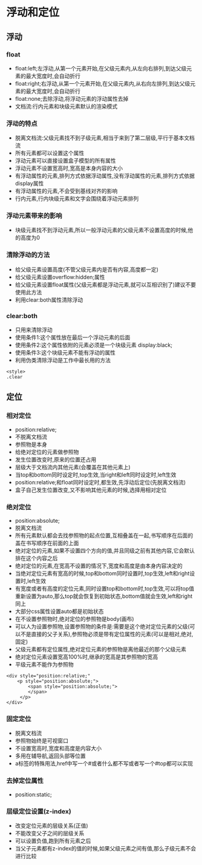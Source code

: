 # 浮动和定位

## 浮动

### float

* float:left;左浮动,从第一个元素开始,在父级元素内,从左向右排列,到达父级元素的最大宽度时,会自动折行
* float:right;右浮动,从第一个元素开始,在父级元素内,从右向左排列,到达父级元素的最大宽度时,会自动折行
* float:none;去除浮动,将浮动元素的浮动属性去掉
* 文档流:行内元素和块级元素默认的渲染模式

### 浮动的特点

* 脱离文档流:父级元素找不到子级元素,相当于来到了第二层级,平行于基本文档流
* 所有元素都可以设置这个属性
* 浮动元素可以直接设置盒子模型的所有属性
* 浮动元素不设置宽高时,宽高是本身内容的大小
* 有浮动属性的元素,排列方式依据浮动属性,没有浮动属性的元素,排列方式依据display属性
* 有浮动属性的元素,不会受到基线对齐的影响
* 行内元素,行内块级元素和文字会围绕着浮动元素排列

### 浮动元素带来的影响

* 块级元素找不到浮动元素,所以一般浮动元素的父级元素不设置高度的时候,他的高度为0

### 清除浮动的方法

* 给父级元素设置高度(不管父级元素内是否有内容,高度都一定)
* 给父级元素设置overflow:hidden;属性
* 给父级元素设置float属性(父级元素都是浮动元素,就可以互相识别了)建议不要使用此方法
* 利用clear:both属性清除浮动

### clear:both

* 只用来清除浮动
* 使用条件1:这个属性放在最后一个浮动元素的后面
* 使用条件2:这个属性依附的元素必须是一个块级元素 display:black;
* 使用条件3:这个块级元素不能有浮动的属性
* 利用伪类清除浮动是工作中最长用的方法

```
<style>
.clear
```

## 定位

### 相对定位

* position:relative;
* 不脱离文档流
* 参照物是本身
* 给绝对定位的元素做参照物
* 发生位置改变时,原来的位置还占用
* 层级大于文档流内其他元素(会覆盖在其他元素上)
* 当top和bottom同时设定时,top生效,当right和left同时设定时,left生效
* position:relative;和float同时设定时,都生效,先浮动后定位(先脱离文档流)
* 盒子自己发生位置改变,又不影响其他元素的时候,选择用相对定位

### 绝对定位

* position:absolute;
* 脱离文档流
* 所有元素默认都会去找参照物的起点位置,互相叠盖在一起,书写顺序在后面的盖在书写顺序在前面的上面
* 绝对定位的元素,如果不设置四个方向的值,并且同级之前有其他内容,它会默认排在这个内容之后
* 绝对定位的元素,在宽高不设置的情况下,宽度和高度是由本身内容决定的
* 当绝对定位元素有宽高的时候,top和bottom同时设置时,top生效,left和right设置时,left生效
* 有宽度或者有高度的定位元素,同时设置top和bottom时,top生效,可以将top值重新设置为auto,那么top就会恢复到初始状态,bottom值就会生效,left和right同上
* 大部分css属性设置auto都是初始状态
* 在不设置参照物时,绝对定位的参照物是body(画布)
* 可以人为设置参照物,设置参照物的条件是:需要是这个绝对定位元素的父级(可以不是直接的父子关系),参照物必须是带有定位属性的元素(可以是相对,绝对,固定)
* 父级元素都有定位属性,绝对定位元素的参照物是离他最近的那个父级元素
* 绝对定位元素设置宽高100%时,继承的宽高是其参照物的宽高
* 平级元素不能作为参照物

```
<div style="position:relative;"
    <p style="position:absolute;">
        <span style="position:absolute;">
        </span>
     </p>
</div>
```
### 固定定位

* 脱离文档流
* 参照物始终是可视窗口
* 不设置宽高时,宽度和高度是内容大小
* 多用在辅导航,返回头部等位置
* <a href="#top"></a>a标签的特殊用法,href中写一个#或者什么都不写或者写一个#top都可以实现

### 去掉定位属性

* position:static;

### 层级定位设置(z-index)

* 改变定位元素的层级关系(正值)
* 不能改变父子之间的层级关系
* 可以设置负值,跑到所有元素之后
* 当父子元素都有z-index的值的时候,如果父级元素之间有值,那么子级元素不会进行比较